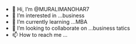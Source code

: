 - 👋 Hi, I’m @MURALIMANOHAR7
- 👀 I’m interested in ...business
- 🌱 I’m currently learning ...MBA
- 💞️ I’m looking to collaborate on ...business tatics 
- 📫 How to reach me ...

<!---
MURALIMANOHAR7/MURALIMANOHAR7 is a ✨ special ✨ repository because its `README.md` (this file) appears on your GitHub profile.
You can click the Preview link to take a look at your changes.
--->
